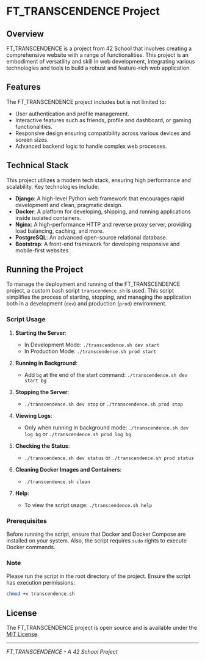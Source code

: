 # FT_TRANSCENDENCE Project

## Overview

FT_TRANSCENDENCE is a project from 42 School that involves creating a comprehensive website with a range of functionalities. This project is an embodiment of versatility and skill in web development, integrating various technologies and tools to build a robust and feature-rich web application.

## Features

The FT_TRANSCENDENCE project includes but is not limited to:

- User authentication and profile management.
- Interactive features such as friends, profile and dashboard, or gaming functionalities.
- Responsive design ensuring compatibility across various devices and screen sizes.
- Advanced backend logic to handle complex web processes.

## Technical Stack

This project utilizes a modern tech stack, ensuring high performance and scalability. Key technologies include:

- **Django**: A high-level Python web framework that encourages rapid development and clean, pragmatic design.
- **Docker**: A platform for developing, shipping, and running applications inside isolated containers.
- **Nginx**: A high-performance HTTP and reverse proxy server, providing load balancing, caching, and more.
- **PostgreSQL**: An advanced open-source relational database.
- **Bootstrap**: A front-end framework for developing responsive and mobile-first websites.

## Running the Project

To manage the deployment and running of the FT_TRANSCENDENCE project, a custom bash script `transcendence.sh` is used. This script simplifies the process of starting, stopping, and managing the application both in a development (`dev`) and production (`prod`) environment.

### Script Usage

1. **Starting the Server**:
   - In Development Mode: `./transcendence.sh dev start`
   - In Production Mode: `./transcendence.sh prod start`

2. **Running in Background**:
   - Add `bg` at the end of the start command: `./transcendence.sh dev start bg`

3. **Stopping the Server**:
   - `./transcendence.sh dev stop` or `./transcendence.sh prod stop`

4. **Viewing Logs**:
   - Only when running in background mode: `./transcendence.sh dev log bg` or `./transcendence.sh prod log bg`

5. **Checking the Status**:
   - `./transcendence.sh dev status` or `./transcendence.sh prod status`

6. **Cleaning Docker Images and Containers**:
   - `./transcendence.sh clean`

7. **Help**:
   - To view the script usage: `./transcendence.sh help`

### Prerequisites

Before running the script, ensure that Docker and Docker Compose are installed on your system. Also, the script requires `sudo` rights to execute Docker commands.

### Note

Please run the script in the root directory of the project. Ensure the script has execution permissions:

```bash
chmod +x transcendence.sh
```

## License

The FT_TRANSCENDENCE project is open source and is available under the [MIT License](LICENSE).

---
*FT_TRANSCENDENCE - A 42 School Project*